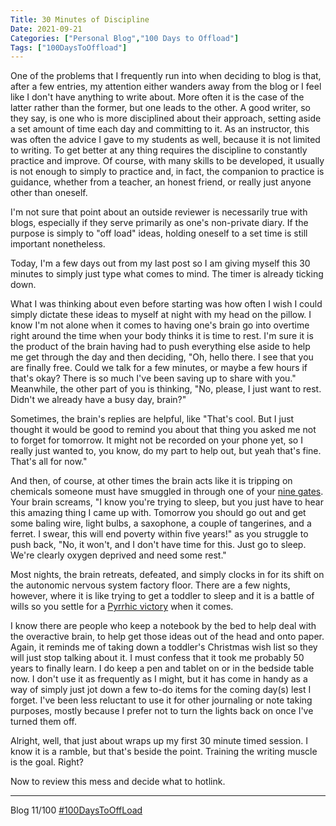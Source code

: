 ```yaml
---
Title: 30 Minutes of Discipline
Date: 2021-09-21
Categories: ["Personal Blog","100 Days to Offload"]
Tags: ["100DaysToOffload"]
---
```


One of the problems that I frequently run into when deciding to blog is that, after a few entries, my attention either wanders away from the blog or I feel like I don't have anything to write about. More often it is the case of the latter rather than the former, but one leads to the other. A good writer, so they say, is one who is more disciplined about their approach, setting aside a set amount of time each day and committing to it. As an instructor, this was often the advice I gave to my students as well, because it is not limited to writing. To get better at any thing requires the discipline to constantly practice and improve. Of course, with many skills to be developed, it usually is not enough to simply to practice and, in fact, the companion to practice is guidance, whether from a teacher, an honest friend, or really just anyone other than oneself.

I'm not sure that point about an outside reviewer is necessarily true with blogs, especially if they serve primarily as one's non-private diary. If the purpose is simply to "off load" ideas, holding oneself to a set time is still important nonetheless.

Today, I'm a few days out from my last post so I am giving myself this 30 minutes to simply just type what comes to mind. The timer is already ticking down.

What I was thinking about even before starting was how often I wish I could simply dictate these ideas to myself at night with my head on the pillow. I know I'm not alone when it comes to having one's brain go into overtime right around the time when your body thinks it is time to rest. I'm sure it is the product of the brain having had to push everything else aside to help me get through the day and then deciding, "Oh, hello there. I see that you are finally free. Could we talk for a few minutes, or maybe a few hours if that's okay? There is so much I've been saving up to share with you." Meanwhile, the other part of you is thinking, "No, please, I just want to rest. Didn't we already have a busy day, brain?"

Sometimes, the brain's replies are helpful, like "That's cool. But I just thought it would be good to remind you about that thing you asked me not to forget for tomorrow. It might not be recorded on your phone yet, so I really just wanted to, you know, do my part to help out, but yeah that's fine. That's all for now." 

And then, of course, at other times the brain acts like it is tripping on chemicals someone must have smuggled in through one of your [nine gates](https://vaniquotes.org/wiki/The_body_consists_of_nine_gates_-_two_eyes,_two_nostrils,_two_ears,_one_mouth,_the_anus_and_the_genitals). Your brain screams, "I know you're trying to sleep, but you just have to hear this amazing thing I came up with. Tomorrow you should go out and get some baling wire, light bulbs, a saxophone, a couple of tangerines, and a ferret. I swear, this will end poverty within five years!" as you struggle to push back, "No, it won't, and I don't have time for this. Just go to sleep. We're clearly oxygen deprived and need some rest."

Most nights, the brain retreats, defeated, and simply clocks in for its shift on the autonomic nervous system factory floor. There are a few nights, however, where it is like trying to get a toddler to sleep and it is a battle of wills so you settle for a [Pyrrhic victory](https://en.wikipedia.org/wiki/Pyrrhic_victory) when it comes.

I know there are people who keep a notebook by the bed to help deal with the overactive brain, to help get those ideas out of the head and onto paper. Again, it reminds me of taking down a toddler's Christmas wish list so they will just stop talking about it. I must confess that it took me probably 50 years to finally learn. I do keep a pen and tablet on or in the bedside table now. I don't use it as frequently as I might, but it has come in handy as a way of simply just jot down a few to-do items for the coming day(s) lest I forget. I've been less reluctant to use it for other journaling or note taking purposes, mostly because I prefer not to turn the lights back on once I've turned them off.

Alright, well, that just about wraps up my first 30 minute timed session. I know it is a ramble, but that's beside the point. Training the writing muscle is the goal. Right?

Now to review this mess and decide what to hotlink.

***
Blog 11/100 [#100DaysToOffLoad](https://100daystooffload.com)

